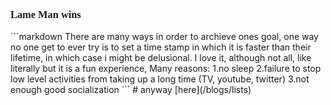 <link href="https://fonts.googleapis.com/css2?family=Viaoda+Libre&display=swap" rel="stylesheet">

<style>
h3 {
  font-family: 'Viaoda Libre', cursive;
}
</style>
<h3>Lame Man wins</h3>
```markdown
There are many ways in order to archieve ones goal, one way no one get to ever try is to set a time stamp in which it is faster than their lifetime, in which case i might be delusional. I love it, although not all, like literally but it is a fun experience, 
Many reasons:
1.no sleep
2.failure to stop low level activities from taking up a long time (TV, youtube, twitter)
3.not enough good socialization
```
# anyway [here](/blogs/lists)

